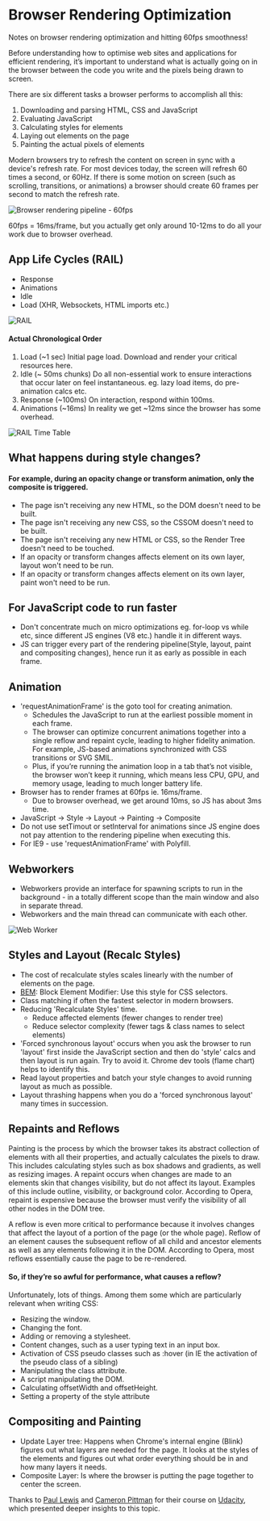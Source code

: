 # Browser Rendering Optimization
Notes on browser rendering optimization and hitting 60fps smoothness!

Before understanding how to optimise web sites and applications for efficient rendering, it’s important to understand what is actually going on in the browser between the code you write and the pixels being drawn to screen. 

There are six different tasks a browser performs to accomplish all this:

1. Downloading and parsing HTML, CSS and JavaScript
2. Evaluating JavaScript
3. Calculating styles for elements
4. Laying out elements on the page
5. Painting the actual pixels of elements

Modern browsers try to refresh the content on screen in sync with a device's refresh rate. 
For most devices today, the screen will refresh 60 times a second, or 60Hz. 
If there is some motion on screen (such as scrolling, transitions, or animations) a browser should create 60 frames per second to match the refresh rate.

![Browser rendering pipeline - 60fps](https://cdn.rawgit.com/vasanthk/Browser-Rendering-Optimization/master/imgs/60fps.png)  

60fps = 16ms/frame, but you actually get only around 10-12ms to do all your work due to browser overhead.

## App Life Cycles (RAIL)
 * Response
 * Animations
 * Idle
 * Load (XHR, Websockets, HTML imports etc.)
 
![RAIL](https://cdn.rawgit.com/vasanthk/Browser-Rendering-Optimization/master/imgs/RAIL.png)
 
#### Actual Chronological Order
1. Load (~1 sec) Initial page load. Download and render your critical resources here.
2. Idle (~ 50ms chunks) Do all non-essential work to ensure interactions that occur later on feel instantaneous. eg. lazy load items, do pre-animation calcs etc.
3. Response (~100ms) On interaction, respond within 100ms.
4. Animations (~16ms) In reality we get ~12ms since the browser has some overhead.

![RAIL Time Table](https://cdn.rawgit.com/vasanthk/Browser-Rendering-Optimization/master/imgs/RAIL-Time-Table.jpg)

## What happens during style changes?
#### For example, during an opacity change or transform animation, only the composite is triggered.
* The page isn't receiving any new HTML, so the DOM doesn't need to be built.
* The page isn't receiving any new CSS, so the CSSOM doesn't need to be built.
* The page isn't receiving any new HTML or CSS, so the Render Tree doesn't need to be touched.
* If an opacity or transform changes affects element on its own layer, layout won't need to be run.
* If an opacity or transform changes affects element on its own layer, paint won't need to be run.

## For JavaScript code to run faster
* Don't concentrate much on micro optimizations eg. for-loop vs while etc, since different JS engines (V8 etc.) handle it in different ways.
* JS can trigger every part of the rendering pipeline(Style, layout, paint and compositing changes), hence run it as early as possible in each frame.

## Animation
* 'requestAnimationFrame' is the goto tool for creating animation.
  * Schedules the JavaScript to run at the earliest possible moment in each frame.
  * The browser can optimize concurrent animations together into a single reflow and repaint cycle, leading to higher fidelity animation. For example, JS-based animations synchronized with CSS transitions or SVG SMIL. 
  * Plus, if you’re running the animation loop in a tab that’s not visible, the browser won’t keep it running, which means less CPU, GPU, and memory usage, leading to much longer battery life.
* Browser has to render frames at 60fps ie. 16ms/frame.
	* Due to browser overhead, we get around 10ms, so JS has about 3ms time.
* JavaScript -> Style -> Layout -> Painting -> Composite
* Do not use setTimout or setInterval for animations since JS engine does not pay attention to the rendering pipeline when executing this.
* For IE9 - use 'requestAnimationFrame' with Polyfill.

## Webworkers
* Webworkers provide an interface for spawning scripts to run in the background - in a totally different scope than the main window and also in separate thread.
* Webworkers and the main thread can communicate with each other.

![Web Worker](https://cdn.rawgit.com/vasanthk/Browser-Rendering-Optimization/master/imgs/Web-Worker.png)

## Styles and Layout (Recalc Styles)
* The cost of recalculate styles scales linearly with the number of elements on the page.
* [BEM](https://css-tricks.com/bem-101/): Block Element Modifier: Use this style for CSS selectors.
* Class matching if often the fastest selector in modern browsers.
* Reducing 'Recalculate Styles' time.
	* Reduce affected elements (fewer changes to render tree)
	* Reduce selector complexity (fewer tags & class names to select elements)
* 'Forced synchronous layout' occurs when you ask the browser to run 'layout' first inside the JavaScript section and then do 'style' calcs and then layout is run again. Try to avoid it. Chrome dev tools (flame chart) helps to identify this.
* Read layout properties and batch your style changes to avoid running layout as much as possible.
* Layout thrashing happens when you do a 'forced synchronous layout' many times in succession.

## Repaints and Reflows
Painting is the process by which the browser takes its abstract collection of elements with all their properties, and actually calculates the pixels to draw. 
This includes calculating styles such as box shadows and gradients, as well as resizing images.
A repaint occurs when changes are made to an elements skin that changes visibility, but do not affect its layout. 
Examples of this include outline, visibility, or background color. According to Opera, repaint is expensive because the browser must verify the visibility of all other nodes in the DOM tree.

A reflow is even more critical to performance because it involves changes that affect the layout of a portion of the page (or the whole page). 
Reflow of an element causes the subsequent reflow of all child and ancestor elements as well as any elements following it in the DOM. 
According to Opera, most reflows essentially cause the page to be re-rendered.

#### So, if they’re so awful for performance, what causes a reflow?
Unfortunately, lots of things. Among them some which are particularly relevant when writing CSS:

* Resizing the window.
* Changing the font.
* Adding or removing a stylesheet.
* Content changes, such as a user typing text in an input box.
* Activation of CSS pseudo classes such as :hover (in IE the activation of the pseudo class of a sibling)
* Manipulating the class attribute.
* A script manipulating the DOM.
* Calculating offsetWidth and offsetHeight.
* Setting a property of the style attribute

## Compositing and Painting
* Update Layer tree: Happens when Chrome's internal engine (Blink) figures out what layers are needed for the page. It looks at the styles of the elements and figures out what order everything should be in and how many layers it needs.
* Composite Layer: Is where the browser is putting the page together to center the screen.

Thanks to [Paul Lewis](https://twitter.com/aerotwist) and [Cameron Pittman](https://twitter.com/cwpittman) for their course on [Udacity](https://www.udacity.com/course/browser-rendering-optimization--ud860), which presented deeper insights to this topic.
